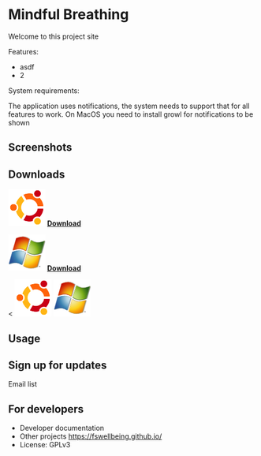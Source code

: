 # Mindful Breathing

Welcome to this project site

Features:
* asdf
* 2

System requirements:

The application uses notifications, the system needs to support that for all features to work. On MacOS you need to install growl for notifications to be shown

## Screenshots

## Downloads

![Ubuntu](_img/ubuntu.png) **[Download](ubuntu_file_to_download)**

![Windows](_img/windows.png) **[Download](windows_file_to_download)**


<
[![Ubuntu](_img/ubuntu.png)](ubuntu_file_to_download) [![Windows](_img/windows.png)](windows_file_to_download)
>

## Usage

## Sign up for updates

Email list

## For developers

* Developer documentation
* Other projects https://fswellbeing.github.io/
* License: GPLv3
